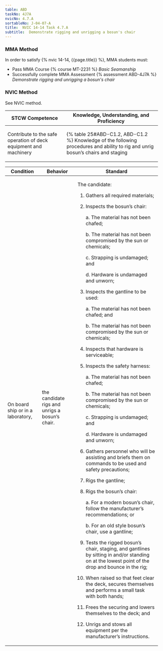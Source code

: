 ```yaml
---
table: ABD
taskNo: 4J7A
nvicNo: 4.7.A 
sortableNo: J-04-07-A
title:  NVIC 14-14 Task 4.7.A
subtitle:  Demonstrate rigging and unrigging a bosun's chair
---
```



### MMA Method

In order to satisfy  {% nvic 14-14, {{page.title}}  %}, MMA students must:

* Pass MMA Course {% course MT-2231 %}  *Basic Seamanship*
* Successfully complete MMA Assessment {% assessment ABD-4J7A %} *Demonstrate rigging and unrigging a bosun's chair*


### NVIC Method

<a onclick="togglevisibility('nvic_methods')" >See NVIC method.</a>

<div id='nvic_methods' class='hide'>

<table>
<thead>
<tr>
<th class='forty'> STCW Competence </th>
<th class='sixty'> Knowledge, Understanding, and Proficiency </th>
</tr>
</thead>




<tbody>
<tr><td markdown='1'>

Contribute to the safe operation of deck equipment and machinery

</td><td markdown='1'>

{% table 25#ABD-C1.2, ABD-C1.2 %} Knowledge of the following procedures and ability to rig and unrig bosun’s chairs and staging

</td></tr>


</tbody>
</table>


<table>
<thead>
<tr><th class='twenty'>  Condition </th><th class='twenty'> Behavior </th><th  class='sixty'>Standard </th></tr>
</thead>
<tbody >



<tr><td markdown='1'>

On board ship or in a laboratory,

</td><td markdown='1'>

the candidate rigs and unrigs a bosun’s chair.

<br>

<div class="tooltip" markdown='1'>



</div>


</td><td markdown='1'>

The candidate:

1. Gathers all required materials;
2. Inspects the bosun’s chair:

	a. The material has not been chafed;

	b. The material has not been compromised by the sun or chemicals;

	c. Strapping is undamaged; and

	d. Hardware is undamaged and unworn;

3. Inspects the gantline to be used:

	a. The material has not been chafed; and

	b. The material has not been compromised by the sun or chemicals;

4. Inspects that hardware is serviceable;

5. Inspects the safety harness:

	a. The material has not been chafed;

	b. The material has not been compromised by the sun or chemicals;

	c. Strapping is undamaged; and

	d. Hardware is undamaged and unworn;

6. Gathers personnel who will be assisting and briefs them on commands to be used and safety precautions;
7. Rigs the gantline;
8. Rigs the bosun’s chair:

	a. For a modern bosun’s chair, follow the manufacturer’s recommendations; or 

	b. For an old style bosun’s chair, use a gantline;

9. Tests the rigged bosun’s chair, staging, and gantlines by sitting in and/or standing on at the lowest point of the drop and bounce in the rig;
10. When raised so that feet clear the deck, secures themselves and performs a small task with both hands;
11. Frees the securing and lowers themselves to the deck; and 
12. Unrigs and stows all equipment per the manufacturer’s instructions. 

</td></tr>
</tbody>
</table>
</div>
